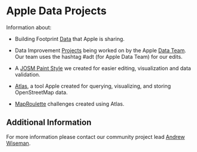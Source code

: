 # Apple Data Projects

Information about:

* Building Footprint [Data](https://github.com/osmlab/appledata/blob/master/BUILDINGS.md) that Apple is sharing.

* Data Improvement [Projects](https://github.com/osmlab/appledata/issues) being worked on by the Apple [Data Team](https://github.com/osmlab/appledata/wiki/Data-Team). Our team uses the hashtag #adt (for Apple Data Team) for our edits.   

* A [JOSM Paint Style](https://github.com/osmlab/applepaintstyles) we created for easier editing, visualization and data validation.

* [Atlas](https://github.com/osmlab/atlas), a tool Apple created for querying, visualizing, and storing OpenStreetMap data.

* [MapRoulette](https://github.com/osmlab/appledata/wiki/MapRoulette-Challenges) challenges created using Atlas.

## Additional Information
For more information please contact our community project lead [Andrew Wiseman](https://www.openstreetmap.org/user/andrewwiseman). 
